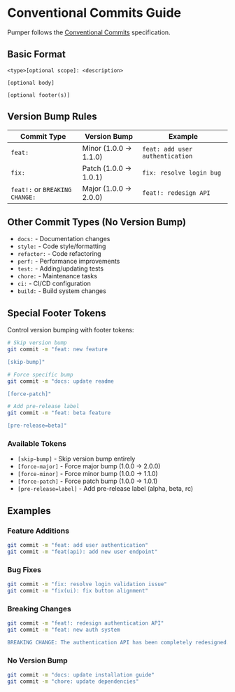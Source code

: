 # Conventional Commits Guide

Pumper follows the [Conventional Commits](https://www.conventionalcommits.org/) specification.

## Basic Format

```
<type>[optional scope]: <description>

[optional body]

[optional footer(s)]
```

## Version Bump Rules

| Commit Type | Version Bump | Example |
|-------------|--------------|---------|
| `feat:` | Minor (1.0.0 → 1.1.0) | `feat: add user authentication` |
| `fix:` | Patch (1.0.0 → 1.0.1) | `fix: resolve login bug` |
| `feat!:` or `BREAKING CHANGE:` | Major (1.0.0 → 2.0.0) | `feat!: redesign API` |

## Other Commit Types (No Version Bump)

- `docs:` - Documentation changes
- `style:` - Code style/formatting
- `refactor:` - Code refactoring
- `perf:` - Performance improvements
- `test:` - Adding/updating tests
- `chore:` - Maintenance tasks
- `ci:` - CI/CD configuration
- `build:` - Build system changes

## Special Footer Tokens

Control version bumping with footer tokens:

```bash
# Skip version bump
git commit -m "feat: new feature

[skip-bump]"

# Force specific bump
git commit -m "docs: update readme

[force-patch]"

# Add pre-release label
git commit -m "feat: beta feature

[pre-release=beta]"
```

### Available Tokens

- `[skip-bump]` - Skip version bump entirely
- `[force-major]` - Force major bump (1.0.0 → 2.0.0)
- `[force-minor]` - Force minor bump (1.0.0 → 1.1.0)
- `[force-patch]` - Force patch bump (1.0.0 → 1.0.1)
- `[pre-release=label]` - Add pre-release label (alpha, beta, rc)

## Examples

### Feature Additions
```bash
git commit -m "feat: add user authentication"
git commit -m "feat(api): add new user endpoint"
```

### Bug Fixes
```bash
git commit -m "fix: resolve login validation issue"
git commit -m "fix(ui): fix button alignment"
```

### Breaking Changes
```bash
git commit -m "feat!: redesign authentication API"
git commit -m "feat: new auth system

BREAKING CHANGE: The authentication API has been completely redesigned."
```

### No Version Bump
```bash
git commit -m "docs: update installation guide"
git commit -m "chore: update dependencies"
```
